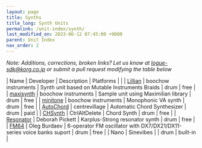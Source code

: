 ```yaml
---
layout: page
title: Synths
title_long: Synth Units
permalink: /unit-index/synth/
last_modified_on: 2023-06-12 07:45:00 +9000
parent: Unit Index
nav_order: 2
---
```


_Note: Additions, corrections, broken links? Let us know at logue-sdk@korg.co.jp or submit a pull request modifying the table below_

| Name | Developer | Description | Platforms | |
| [Lillian](https://boochow.gumroad.com/l/lillian) | boochow instruments | Synth unit based on Mutable Instruments Braids | drum | free |
| [maxisynth](https://github.com/boochow/maxisynth) | boochow instruments | Sample unit using Maximilian library | drum | free |
| [minitone](https://boochow.gumroad.com/l/minitone) | boochow instruments | Monophonic VA synth | drum | free |
| [AutoChord](https://centrevillage.net/products/18) | centrevillage | Automatic Chord Synthesizer | drum | paid |
| [CHSynth](https://ctrl-alt-delete.co.uk/wp/free-korg-drumlogue-synth/) | CtrlAltDelete | Chord Synth | drum | free |
| [Resonator](https://www.icemoonprison.com/blog/?p=780) | Deborah Pickett | Karplus-Strong resonator synth | drum | free |
| [FM64](https://github.com/dukesrg/logue-sdk) | Oleg Burdaev | 6-operator FM oscillator with DX7/DX21/DX11-series voice banks suport | drum | free |
| Nano | Sinevibes |             | drum | built-in |

